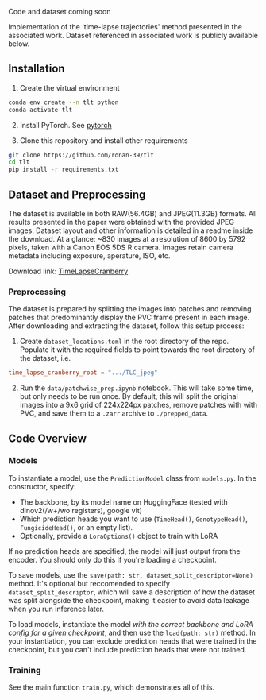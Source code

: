 Code and dataset coming soon

Implementation of the 'time-lapse trajectories' method presented in the associated work. Dataset referenced in associated work is publicly available below.

## Installation
1. Create the virtual environment
```bash
conda env create --n tlt python
conda activate tlt
```

2. Install PyTorch. See [pytorch](https://pytorch.org/get-started/locally/)

3. Clone this repository and install other requirements
```bash
git clone https://github.com/ronan-39/tlt
cd tlt
pip install -r requirements.txt
```

## Dataset and Preprocessing
The dataset is available in both RAW(56.4GB) and JPEG(11.3GB) formats. All results presented in the paper were obtained with the provided JPEG images. Dataset layout and other information is detailed in a readme inside the download. At a glance: ~830 images at a resolution of 8600 by 5792 pixels, taken with a Canon EOS 5DS R camera. Images retain camera metadata including exposure, aperature, ISO, etc.

Download link: [TimeLapseCranberry](https://rutgers.box.com/s/gs7op6ck3du5b12b5vflavyot1o2b89u)

### Preprocessing
The dataset is prepared by splitting the images into patches and removing patches that predominantly display the PVC frame present in each image. After downloading and extracting the dataset, follow this setup process:

1. Create `dataset_locations.toml` in the root directory of the repo. Populate it with the required fields to point towards the root directory of the dataset, i.e.
```toml
time_lapse_cranberry_root = ".../TLC_jpeg"
```

2. Run the `data/patchwise_prep.ipynb` notebook. This will take some time, but only needs to be run once. By default, this will split the original images into a 9x6 grid of 224x224px patches, remove patches with with PVC, and save them to a `.zarr` archive to `./prepped_data`.

## Code Overview
### Models
To instantiate a model, use the `PredictionModel` class from `models.py`.
In the constructor, specify:
- The backbone, by its model name on HuggingFace (tested with dinov2(/w+/wo registers), google vit)
- Which prediction heads you want to use (`TimeHead()`, `GenotypeHead()`, `FungicideHead()`, or an empty list). 
- Optionally, provide a `LoraOptions()` object to train with LoRA 

If no prediction heads are specified, the model will just output from the encoder. You should only do this if you're loading a checkpoint.

To save models, use the `save(path: str, dataset_split_descriptor=None)` method. It's optional but reccomended to specify `dataset_split_descriptor`, which will save a description of how the dataset was split alongside the checkpoint, making it easier to avoid data leakage when you run inference later.

To load models, instantiate the model *with the correct backbone and LoRA config for a given checkpoint*, and then use the `load(path: str)` method. In your instantiation, you can exclude prediction heads that were trained in the checkpoint, but you can't include prediction heads that were not trained.

### Training
See the main function `train.py`, which demonstrates all of this.